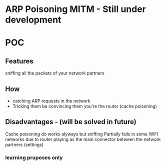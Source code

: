 # ARP Poisoning MITM - Still under development

# POC

## Features
sniffing all the packets of your network partners

## How
* catching ARP requests in the network
* Tricking them be convincing them you're the router (cache poisoning)

## Disadvantages - (will be solved in future)
Cache poisoning do works alyways but sniffing Partially fails in some WIFI networks 
due to router playing as the main connector between the network partners (settings)

### learning pruposes only
